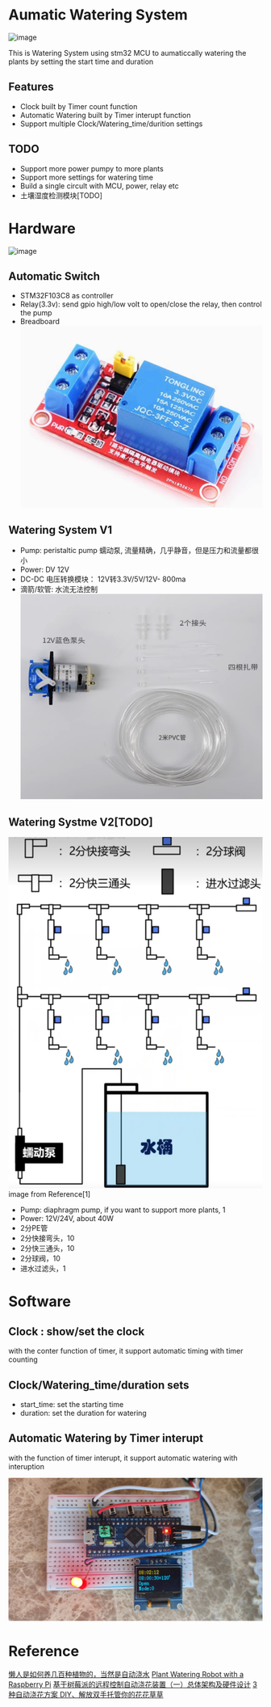 # Aumatic Watering System

![image](./images/aumatic_watering_system_v1.jpg)

This is  Watering System using stm32 MCU to aumaticcally watering the plants by setting the start time and duration

## Features

- Clock built by Timer count function
- Automatic Watering built by Timer interupt function
- Support multiple Clock/Watering_time/durition settings


## TODO

- Support more power pumpy to more plants
- Support more settings for watering time
- Build a single circult with MCU, power, relay etc
- 土壤湿度检测模块[TODO]

# Hardware

![image](./images/circuit.jpg)

## Automatic Switch

- STM32F103C8 as controller
- Relay(3.3v): send gpio high/low volt to open/close the relay, then control the pump
- Breadboard
![image](./images/relay_3.3v_one_line.png)

## Watering System V1

- Pump:  peristaltic pump 蠕动泵, 流量精确，几乎静音，但是压力和流量都很小 
- Power: DV 12V 
- DC-DC 电压转换模块： 12V转3.3V/5V/12V- 800ma
- 滴箭/软管:  水流无法控制
![image](./images/Peristaltic%20Pump.png)

## Watering Systme V2[TODO]

![image](./images/watering_system_v2.png)
image from Reference[1]

- Pump: diaphragm pump, if you want to support more plants, 1
- Power:  12V/24V, about 40W
- 2分PE管
- 2分快接弯头，10
- 2分快三通头，10  
- 2分球阀，10
- 进水过滤头，1


# Software

## Clock : show/set the clock

with the conter function of timer, it support automatic timing with timer counting

## Clock/Watering_time/duration sets

- start_time: set the starting time
- duration:  set the duration for watering

## Automatic Watering by Timer interupt

with the function of timer interupt, it support automatic watering with interuption

![image](./images/aumatic_watering_screen.jpg)

# Reference

[懒人是如何养几百种植物的，当然是自动浇水](https://www.bilibili.com/video/BV1XB42167x3/?spm_id_from=333.337.search-card.all.click&vd_source=b3d4057adb36b9b243dc8d7a6fc41295)
[Plant Watering Robot with a Raspberry Pi](https://docs.viam.com/tutorials/projects/make-a-plant-watering-robot/)
[基于树莓派的远程控制自动浇花装置（一）总体架构及硬件设计](https://www.bilibili.com/read/cv19718999/)
[3种自动浇花方案 DIY、解放双手托管你的花花草草](https://zhuanlan.zhihu.com/p/225813647)